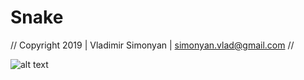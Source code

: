 # Snake
//   Copyright 2019 | Vladimir Simonyan | simonyan.vlad@gmail.com   //



![alt text](https://repository-images.githubusercontent.com/221849502/c4185900-078b-11ea-8c7c-fd4bec1bf2cf)
